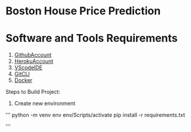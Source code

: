 # Boston House Price Prediction

# Software and Tools Requirements

1. [GithubAccount](https://github.com)
2. [HerokuAccount](https://heroku.com)
3. [VScodeIDE](https://code.visualstudio.com)
4. [GitCLI](https://git-scm.com/downloads)
5. [Docker](https://docker.com)


Steps to Build Project:

1. Create new environment

'''
python -m venv env
env/Scripts/activate
pip install -r requirements.txt

'''